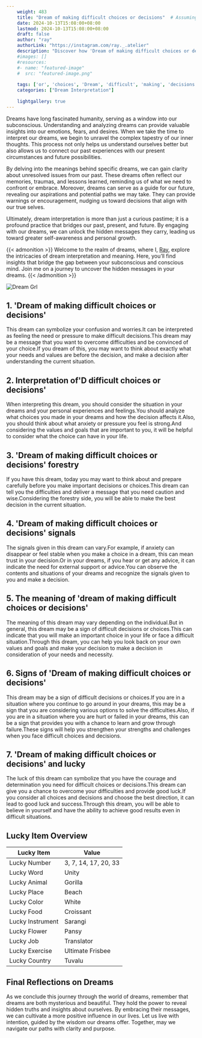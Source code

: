 ```yaml
---
    weight: 483
    title: "Dream of making difficult choices or decisions"  # Assuming 'title' column exists
    date: 2024-10-13T15:08:00+08:00
    lastmod: 2024-10-13T15:08:00+08:00
    draft: false
    author: "ray"
    authorLink: "https://instagram.com/ray._.atelier"
    description: "Discover how 'Dream of making difficult choices or decisions' can interpret your future and uncover its significant meanings in your life."
    #images: []
    #resources:
    #- name: "featured-image"
    #  src: "featured-image.png"
    
    tags: ['or', 'choices', 'Dream', 'difficult', 'making', 'decisions', 'of']
    categories: ["Dream Interpretation"]
    
    lightgallery: true
---
```

    
Dreams have long fascinated humanity, serving as a window into our subconscious. Understanding and analyzing dreams can provide valuable insights into our emotions, fears, and desires. When we take the time to interpret our dreams, we begin to unravel the complex tapestry of our inner thoughts. This process not only helps us understand ourselves better but also allows us to connect our past experiences with our present circumstances and future possibilities.

By delving into the meanings behind specific dreams, we can gain clarity about unresolved issues from our past. These dreams often reflect our memories, traumas, and lessons learned, reminding us of what we need to confront or embrace. Moreover, dreams can serve as a guide for our future, revealing our aspirations and potential paths we may take. They can provide warnings or encouragement, nudging us toward decisions that align with our true selves.

Ultimately, dream interpretation is more than just a curious pastime; it is a profound practice that bridges our past, present, and future. By engaging with our dreams, we can unlock the hidden messages they carry, leading us toward greater self-awareness and personal growth.

{{< admonition >}}
Welcome to the realm of dreams, where I, [Ray](https://instagram.com/ray._.atelier), explore the intricacies of dream interpretation and meaning. Here, you’ll find insights that bridge the gap between your subconscious and conscious mind. Join me on a journey to uncover the hidden messages in your dreams.
{{< /admonition >}}

![Dream Grl](https://cdn.pixabay.com/photo/2017/11/02/03/35/gothic-2910057_1280.jpg "Dream Grl")

## 1. 'Dream of making difficult choices or decisions'
This dream can symbolize your confusion and worries.It can be interpreted as feeling the need or pressure to make difficult decisions.This dream may be a message that you want to overcome difficulties and be convinced of your choice.If you dream of this, you may want to think about exactly what your needs and values are before the decision, and make a decision after understanding the current situation.

## 2. Interpretation of'D difficult choices or decisions'
When interpreting this dream, you should consider the situation in your dreams and your personal experiences and feelings.You should analyze what choices you made in your dreams and how the decision affects it.Also, you should think about what anxiety or pressure you feel is strong.And considering the values and goals that are important to you, it will be helpful to consider what the choice can have in your life.

## 3. 'Dream of making difficult choices or decisions' forestry
If you have this dream, today you may want to think about and prepare carefully before you make important decisions or choices.This dream can tell you the difficulties and deliver a message that you need caution and wise.Considering the forestry side, you will be able to make the best decision in the current situation.

## 4. 'Dream of making difficult choices or decisions' signals
The signals given in this dream can vary.For example, if anxiety can disappear or feel stable when you make a choice in a dream, this can mean trust in your decision.Or in your dreams, if you hear or get any advice, it can indicate the need for external support or advice.You can observe the contents and situations of your dreams and recognize the signals given to you and make a decision.

## 5. The meaning of 'dream of making difficult choices or decisions'
The meaning of this dream may vary depending on the individual.But in general, this dream may be a sign of difficult decisions or choices.This can indicate that you will make an important choice in your life or face a difficult situation.Through this dream, you can help you look back on your own values and goals and make your decision to make a decision in consideration of your needs and necessity.

## 6. Signs of 'Dream of making difficult choices or decisions'
This dream may be a sign of difficult decisions or choices.If you are in a situation where you continue to go around in your dreams, this may be a sign that you are considering various options to solve the difficulties.Also, if you are in a situation where you are hurt or failed in your dreams, this can be a sign that provides you with a chance to learn and grow through failure.These signs will help you strengthen your strengths and challenges when you face difficult choices and decisions.

## 7. 'Dream of making difficult choices or decisions' and lucky
The luck of this dream can symbolize that you have the courage and determination you need for difficult choices or decisions.This dream can give you a chance to overcome your difficulties and provide good luck.If you consider all choices and decisions and choose the best direction, it can lead to good luck and success.Through this dream, you will be able to believe in yourself and have the ability to achieve good results even in difficult situations.

## Lucky Item Overview
| Lucky Item          | Value              |
|---------------|--------------------|
| Lucky Number        | 3, 7, 14, 17, 20, 33  |
| Lucky Word          | Unity |
| Lucky Animal        | Gorilla |
| Lucky Place         | Beach     |
| Lucky Color         | White     |
| Lucky Food          | Croissant      |
| Lucky Instrument    | Sarangi |
| Lucky Flower        | Pansy    |
| Lucky Job           | Translator       |
| Lucky Exercise      | Ultimate Frisbee  |
| Lucky Country       | Tuvalu    |


##  Final Reflections on Dreams

As we conclude this journey through the world of dreams, remember that dreams are both mysterious and beautiful. They hold the power to reveal hidden truths and insights about ourselves. By embracing their messages, we can cultivate a more positive influence in our lives. Let us live with intention, guided by the wisdom our dreams offer. Together, may we navigate our paths with clarity and purpose.

